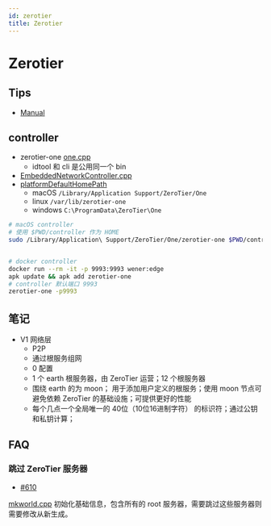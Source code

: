 ```yaml
---
id: zerotier
title: Zerotier
---
```


# Zerotier
## Tips
* [Manual](https://www.zerotier.com/manual)

## controller
* zerotier-one [one.cpp](https://github.com/zerotier/ZeroTierOne/blob/master/one.cpp)
  * idtool 和 cli 是公用同一个 bin
* [EmbeddedNetworkController.cpp](https://github.com/zerotier/ZeroTierOne/blob/master/controller/EmbeddedNetworkController.cpp)
* [platformDefaultHomePath](https://github.com/zerotier/ZeroTierOne/blob/db813db7e875c257e42c41ab8091c3df1e9300a5/osdep/OSUtils.cpp#L382)
  * macOS `/Library/Application Support/ZeroTier/One`
  * linux `/var/lib/zerotier-one`
  * windows `C:\ProgramData\ZeroTier\One`

```bash
# macOS controller
# 使用 $PWD/controller 作为 HOME
sudo /Library/Application\ Support/ZeroTier/One/zerotier-one $PWD/controller


# docker controller
docker run --rm -it -p 9993:9993 wener:edge
apk update && apk add zerotier-one
# controller 默认端口 9993
zerotier-one -p9993
```

## 笔记
* V1 网络层
    * P2P
    * 通过根服务组网
    * 0 配置
    * 1 个 earth 根服务器，由 ZeroTier 运营；12 个根服务器
    * 围绕 earth 的为 moon； 用于添加用户定义的根服务；使用 moon 节点可避免依赖 ZeroTier 的基础设施；可提供更好的性能
    * 每个几点一个全局唯一的 40位（10位16进制字符） 的标识符；通过公钥和私钥计算；

## FAQ

### 跳过 ZeroTier 服务器
* [#610](https://github.com/zerotier/ZeroTierOne/issues/610)


[mkworld.cpp](https://github.com/zerotier/ZeroTierOne/blob/master/attic/world/mkworld.cpp) 初始化基础信息，包含所有的 root 服务器，需要跳过这些服务器则需要修改从新生成。
